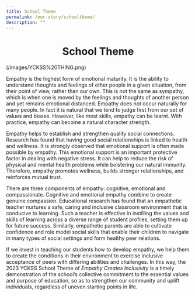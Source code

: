```yaml
---
title: School Theme
permalink: /our-story/schooltheme/
description: ""
---
```

# <center> School Theme
(/images/YCKSS%20THING.png)
	
Empathy is the highest form of emotional maturity. It is the ability to understand thoughts and feelings of other people in a given situation, from their point of view, rather than our own. This is not the same as sympathy, which is when one is moved by the feelings and thoughts of another person and yet remains emotional distanced. Empathy does not occur naturally for many people. In fact it is natural that we tend to judge first from our set of values and biases. However, like most skills, empathy can be learnt. With practice, empathy can become a natural character strength.

Empathy helps to establish and strengthen quality social connections. Research has found that having good social relationships is linked to health and wellness. It is strongly observed that emotional support is often made possible by empathy. This emotional support is an important protective factor in dealing with negative stress. It can help to reduce the risk of physical and mental health problems while bolstering our natural immunity. Therefore, empathy promotes wellness, builds stronger relationships, and reinforces mutual trust.

There are three components of empathy: cognitive, emotional and compassionate. Cognitive and emotional empathy combine to create genuine compassion. Educational research has found that an empathetic teacher nurtures a safe, caring and inclusive classroom environment that is conducive to learning. Such a teacher is effective in instilling the values and skills of learning across a diverse range of student profiles, setting them up for future success. Similarly, empathetic parents are able to cultivate confidence and role model social skills that enable their children to navigate in many types of social settings and form healthy peer relations.

If we invest in teaching our students how to develop empathy, we help them to create the conditions in their environment to exercise inclusive acceptance of peers with differing abilities and challenges. In this way, the 2023 YCKSS School Theme of _Empathy Creates Inclusivity_ is a timely demonstration of the school’s collective commitment to the essential values and purpose of education, so as to strengthen our community and uplift individuals, regardless of uneven starting points in life.